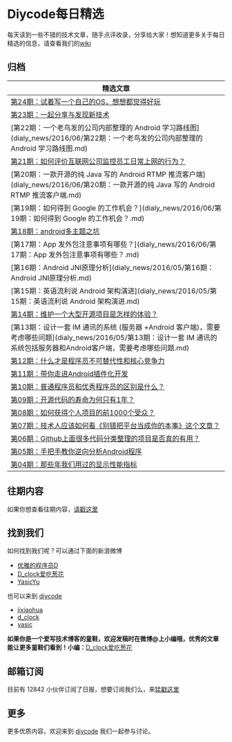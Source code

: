 # Diycode每日精选

每天读到一些不错的技术文章，随手点评收录，分享给大家！想知道更多关于每日精选的信息，请查看我们的[wiki](https://github.com/DiyCodes/code_news/wiki)

## 归档

|	精选文章	|
|------|
|[第24期：试着写一个自己的OS，想想都觉得好玩](dialy_news/2016/06/第24期：试着写一个自己的OS，想想都觉得好玩.md) 	|
|[第23期：一起分享与发现新技术](dialy_news/2016/06/第23期：一起分享与发现新技术.md) 	|
|[第22期：一个老鸟发的公司内部整理的 Android 学习路线图](dialy_news/2016/06/第22期：一个老鸟发的公司内部整理的 Android 学习路线图.md) 	|
|[第21期：如何评价互联网公司监控员工日常上网的行为？](dialy_news/2016/06/第21期：如何评价互联网公司监控员工日常上网的行为？.md) 	|
|[第20期：一款开源的纯 Java 写的 Android RTMP 推流客户端](dialy_news/2016/06/第20期：一款开源的纯 Java 写的 Android RTMP 推流客户端.md) 	|
|[第19期：如何得到 Google 的工作机会？](dialy_news/2016/06/第19期：如何得到 Google 的工作机会？.md) 	|
|[第18期：android多主题之坑](dialy_news/2016/06/第18期：android多主题之坑.md) 	|
|[第17期：App 发外包注意事项有哪些？](dialy_news/2016/06/第17期：App 发外包注意事项有哪些？.md) 	|
|[第16期：Android JNI原理分析](dialy_news/2016/05/第16期：Android JNI原理分析.md) 	|
|[第15期：英语流利说 Android 架构演进](dialy_news/2016/05/第15期：英语流利说 Android 架构演进.md) 	|
|[第14期：维护一个大型开源项目是怎样的体验？](dialy_news/2016/05/第14期：维护一个大型开源项目是怎样的体验？.md) 	|
|[第13期：设计一套 IM 通讯的系统 (服务器 +Android 客户端)，需要考虑哪些问题](dialy_news/2016/05/第13期：设计一套 IM 通讯的系统包括服务器和Android客户端，需要考虑哪些问题.md) |
|[第12期：什么才是程序员不可替代性和核心竞争力](dialy_news/2016/05/第12期：什么才是程序员不可替代性和核心竞争力.md) |
|[第11期：带你走进Android插件化开发](dialy_news/2016/05/第11期：带你走进Android插件化开发.md) |
|[第10期：普通程序员和优秀程序员的区别是什么？](dialy_news/2016/05/第10期：普通程序员和优秀程序员的区别是什么？.md) |
|[第09期：开源代码的寿命为何只有1年？](dialy_news/2016/05/第09期：开源代码的寿命为何只有1年？.md) |
|[第08期：如何获得个人项目的前1000个受众？](dialy_news/2016/05/第08期：如何获得个人项目的前1000个受众？.md) |
|[第07期：技术人应该如何看《别错把平台当成你的本事》这个文章？](dialy_news/2016/05/第07期：技术人应该如何看《别错把平台当成你的本事》这个文章？.md) |
|[第06期：Github上面很多代码分类整理的项目是否真的有用？](dialy_news/2016/05/第06期：Github上面很多代码分类整理的项目是否真的有用？.md) |
|[第05期：手把手教你逆向分析Android程序](dialy_news/2016/05/第05期：手把手教你逆向分析Android程序.md) |
|[第04期：那些年我们用过的显示性能指标](dialy_news/2016/05/第04期：那些年我们用过的显示性能指标.md) |

## 往期内容

如果你想查看往期内容，[请戳这里](dialy_news/)

## 找到我们

如何找到我们呢？可以通过下面的新浪微博

- [优雅的程序员D](http://weibo.com/u/5891258264?topnav=1&wvr=6&topsug=1&is_all=1)
- [D_clock爱吃葱花](http://weibo.com/2480694892/profile?rightmod=1&wvr=6&mod=personinfo&is_all=1)
- [YasicYu](http://weibo.com/3917305697/profile?rightmod=1&wvr=6&mod=personinfo&is_all=1)

也可以来到 [diycode](http://diycode.cc/)

- [jixiaohua](http://diycode.cc/jixiaohua)
- [d_clock](http://diycode.cc/d_clock)
- [yasic](http://diycode.cc/yasic)

**如果你是一个爱写技术博客的童鞋，欢迎发稿时在微博@上小编哦，优秀的文章能让更多童鞋们看到！小编：**[D_clock爱吃葱花](http://weibo.com/2480694892/profile?rightmod=1&wvr=6&mod=personinfo&is_all=1)

## 邮箱订阅

目前有 12842 小伙伴订阅了日报，想要订阅我们么，来[猛戳这里](http://list.qq.com/cgi-bin/qf_invite?id=d469993d2c888e971c0fbb2309c4d84256968386b126b967)

## 更多

更多优质内容，欢迎来到 [diycode](http://diycode.cc/) 我们一起参与讨论。
